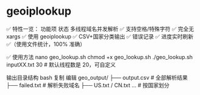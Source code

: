 # geoiplookup
✅ 特性一览：
功能项	状态
多线程域名并发解析	✅
支持空格/特殊字符	✅
完全无 xargs	✅
使用 geoiplookup	✅
CSV+国家分类输出	✅
错误记录	✅
进度实时刷新	✅（使用文件统计，100% 准确）

✅ 使用方法
nano geo_lookup.sh
chmod +x geo_lookup.sh
./geo_lookup.sh inputXX.txt 30    # 默认线程数是 20，可自定义

输出目录结构
bash
复制
编辑
geo_output/
├── output.csv              # 全部解析结果
├── failed.txt              # 解析失败域名
├── US.txt / CN.txt ...     # 按国家划分
